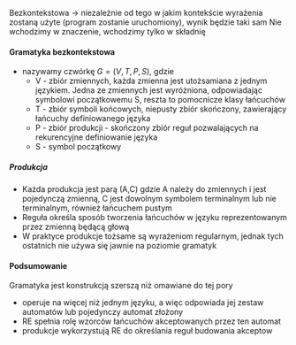 Bezkontekstowa → niezależnie od tego w jakim kontekście wyrażenia zostaną użyte (program zostanie uruchomiony), wynik będzie taki sam
Nie wchodzimy w znaczenie, wchodzimy tylko w składnię

#### Gramatyka bezkontekstowa
- nazywamy czwórkę $G = (V,T,P,S)$, gdzie
	- V - zbiór zmiennych, każda zmienna jest utożsamiana z jednym językiem. Jedna ze zmiennych jest wyróżniona, odpowiadając symbolowi początkowemu S, reszta to pomocnicze klasy łańcuchów
	- T - zbiór symboli końcowych, niepusty zbiór skończony, zawierający łańcuchy definiowanego języka
	- P - zbiór produkcji - skończony zbiór reguł pozwalających na rekurencyjne definiowanie języka
	- S - symbol początkowy 

##### Produkcja
- Każda produkcja jest parą (A,C) gdzie A należy do zmiennych i jest pojedynczą zmienną, C jest dowolnym symbolem terminalnym lub nie terminalnym, również łańcuchem pustym
- Reguła określa sposób tworzenia łańcuchów w języku reprezentowanym przez zmienną będącą głową
- W praktyce produkcje tożsame są wyrażeniom regularnym, jednak tych ostatnich nie używa się jawnie na poziomie gramatyk

#### Podsumowanie
Gramatyka jest konstrukcją szerszą niż omawiane do tej pory
- operuje na więcej niż jednym języku, a więc odpowiada jej zestaw automatów lub pojedynczy automat złożony
- RE spełnia rolę wzorców łańcuchów akceptowanych przez ten automat
- produkcje wykorzystują RE do określania reguł budowania akceptow